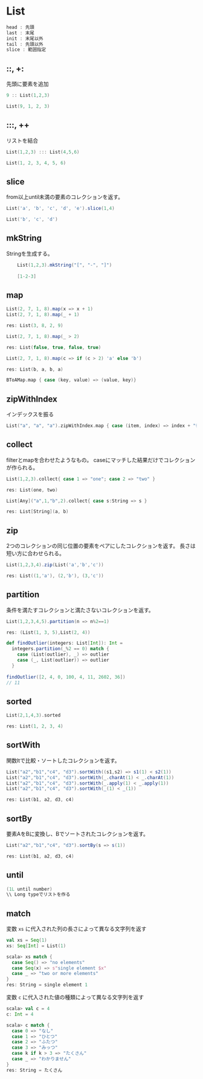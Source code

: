 # List



```scala
head : 先頭
last : 末尾
init : 末尾以外
tail : 先頭以外
slice : 範囲指定
```

## ::, +:

先頭に要素を追加

```scala
9 :: List(1,2,3)

List(9, 1, 2, 3)
```

## :::, ++

リストを結合

```scala
List(1,2,3) ::: List(4,5,6)

List(1, 2, 3, 4, 5, 6)
```

## slice

from以上until未満の要素のコレクションを返す。

```scala
List('a', 'b', 'c', 'd', 'e').slice(1,4)    

List('b', 'c', 'd')
```

## mkString

Stringを生成する。

```scala
	List(1,2,3).mkString("[", "-", "]")
	
	[1-2-3]
```

## map

```scala
List(2, 7, 1, 8).map(x => x + 1)
List(2, 7, 1, 8).map(_ + 1)

res: List(3, 8, 2, 9)
```

```scala
List(2, 7, 1, 8).map(_ > 2)

res: List(false, true, false, true)
```

```scala
List(2, 7, 1, 8).map(c => if (c > 2) 'a' else 'b')

res: List(b, a, b, a)
```

```scala
BToAMap.map { case (key, value) => (value, key)}
```

## zipWithIndex

インデックスを振る

```scala
List("a", "a", "a").zipWithIndex.map { case (item, index) => index + "番目の" + item }
```

## collect

filterとmapを合わせたようなもの。 caseにマッチした結果だけでコレクションが作られる。

```scala
List(1,2,3).collect{ case 1 => "one"; case 2 => "two" }

res: List(one, two)
```

```scala
List[Any]("a",1,"b",2).collect{ case s:String => s }

res: List[String](a, b)
```

## zip

2つのコレクションの同じ位置の要素をペアにしたコレクションを返す。 長さは短い方に合わせられる。

```scala
List(1,2,3,4).zip(List('a','b','c'))

res: List((1,'a'), (2,'b'), (3,'c'))
```

## partition

条件を満たすコレクションと満たさないコレクションを返す。

```scala
List(1,2,3,4,5).partition(n => n%2==1)

res: (List(1, 3, 5),List(2, 4))
```

```scala
def findOutlier(integers: List[Int]): Int =
  integers.partition(_%2 == 0) match {
    case (List(outlier), _) => outlier
    case (_, List(outlier)) => outlier
  }
  
findOutlier([2, 4, 0, 100, 4, 11, 2602, 36])
// 11
```

## sorted

```scala
List(2,1,4,3).sorted

res: List(1, 2, 3, 4)
```

## sortWith

関数ltで比較・ソートしたコレクションを返す。

```scala
List("a2","b1","c4", "d3").sortWith((s1,s2) => s1(1) < s2(1))
List("a2","b1","c4", "d3").sortWith(_.charAt(1) < _.charAt(1))
List("a2","b1","c4", "d3").sortWith(_.apply(1) < _.apply(1))
List("a2","b1","c4", "d3").sortWith(_(1) < _(1))

res: List(b1, a2, d3, c4)
```

## sortBy

要素AをBに変換し、Bでソートされたコレクションを返す。

```scala
List("a2","b1","c4", "d3").sortBy(s => s(1))

res: List(b1, a2, d3, c4)
```

## until

```scala
(1L until number)
\\ Long typeでリストを作る
```

## match

変数 `xs` に代入された列の長さによって異なる文字列を返す

```scala
val xs = Seq(1)
xs: Seq[Int] = List(1)

scala> xs match {
  case Seq() => "no elements"
  case Seq(x) => s"single element $x"
  case _ => "two or more elements"
}
res: String = single element 1
```

変数 `c` に代入された値の種類によって異なる文字列を返す

```scala
scala> val c = 4
c: Int = 4

scala> c match {
  case 0 => "なし"
  case 1 => "ひとつ"
  case 2 => "ふたつ"
  case 3 => "みっつ"
  case k if k > 3 => "たくさん"
  case _ => "わかりません"
}
res: String = たくさん
```

